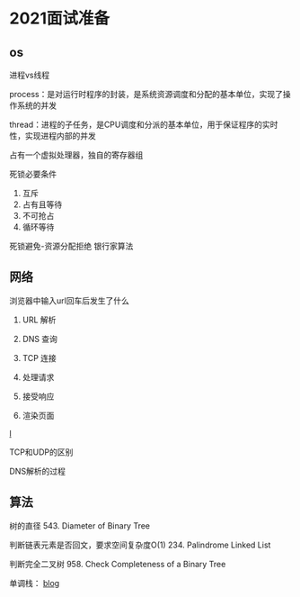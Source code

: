 # 2021面试准备

## os

进程vs线程

process：是对运行时程序的封装，是系统资源调度和分配的基本单位，实现了操作系统的并发

thread：进程的子任务，是CPU调度和分派的基本单位，用于保证程序的实时性，实现进程内部的并发

占有一个虚拟处理器，独自的寄存器组

死锁必要条件

1. 互斥
2. 占有且等待
3. 不可抢占
4. 循环等待

死锁避免-资源分配拒绝
银行家算法

## 网络

浏览器中输入url回车后发生了什么

1. URL 解析

2. DNS 查询

3. TCP 连接

4. 处理请求

5. 接受响应

6. 渲染页面

[l](https://www.cnblogs.com/jin-zhe/p/11586327.html)

TCP和UDP的区别

DNS解析的过程

## 算法

树的直径
543. Diameter of Binary Tree

判断链表元素是否回文，要求空间复杂度O(1)
234. Palindrome Linked List

判断完全二叉树
958. Check Completeness of a Binary Tree

单调栈：
[blog](https://blog.csdn.net/lucky52529/article/details/89155694)
